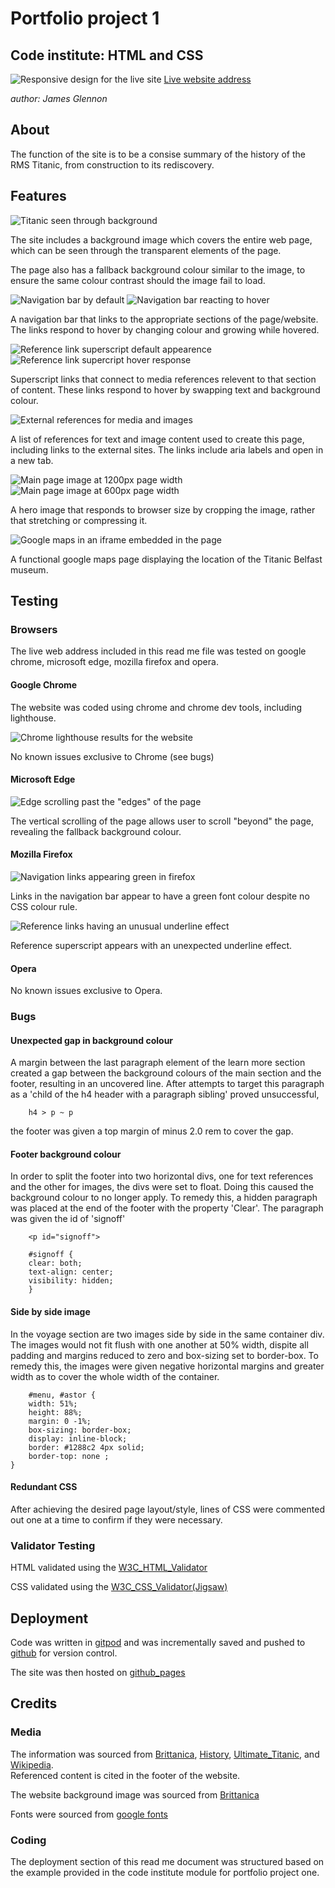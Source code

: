 
# Portfolio project 1

## Code institute: HTML and CSS
![Responsive design for the live site](assets/images/readme_images/responsive_design.png)
[Live website address](https://james-glennon.github.io/portfolio-project-one/)

*author: James Glennon*

## About

The function of the site is to be a consise summary of the history of the RMS Titanic, from construction to its rediscovery.

## Features

![Titanic seen through background](assets/images/readme_images/background.png)

The site includes a background image which covers the entire web page, which can be seen through the transparent elements of the page.

The page also has a fallback background colour similar to the image, to ensure the same colour contrast should the image fail to load.

![Navigation bar by default](assets/images/readme_images/nav-default.png)
![Navigation bar reacting to hover](assets/images/readme_images/nav-hover.png)

A navigation bar that links to the appropriate sections of the page/website.
The links respond to hover by changing colour and growing while hovered.

![Reference link superscript default appearence](assets/images/readme_images/ref-default.png)
![Reference link supercript hover response](assets/images/readme_images/ref-hover.png)

Superscript links that connect to media references relevent to that section of content.
These links respond to hover by swapping text and background colour.

![External references for media and images](assets/images/readme_images/footer-ref.png)

A list of references for text and image content used to create this page, including links to the external sites.
The links include aria labels and open in a new tab.

![Main page image at 1200px page width](assets/images/readme_images/hero-image1200px.png)
![Main page image at 600px page width](assets/images/readme_images/hero-image600px.png)

A hero image that responds to browser size by cropping the image, rather that stretching or compressing it.

![Google maps in an iframe embedded in the page](assets/images/readme_images/google-map.png)


A functional google maps page displaying the location of the Titanic Belfast museum.

## Testing

### Browsers

The live web address included in this read me file was tested on google chrome, microsoft edge, mozilla firefox and opera.

#### Google Chrome

The website was coded using chrome and chrome dev tools, including lighthouse. 

![Chrome lighthouse results for the website](assets/images/readme_images/chrome-lighthouse.png)

No known issues exclusive to Chrome (see bugs)

#### Microsoft Edge

![Edge scrolling past the "edges" of the page](assets/images/readme_images/edge-scroll.png)

The vertical scrolling of the page allows user to scroll "beyond" the page, revealing the fallback background colour.

#### Mozilla Firefox

![Navigation links appearing green in firefox](assets/images/readme_images/firefox_nav.png)

Links in the navigation bar appear to have a green font colour despite no CSS colour rule.

![Reference links having an unusual underline effect](assets/images/readme_images/firefox_ref.png)

Reference superscript appears with an unexpected underline effect.

#### Opera

No known issues exclusive to Opera.

### Bugs

#### Unexpected gap in background colour

A margin between the last paragraph element of the learn more section created a gap between the background colours of the main section and the footer, resulting in an uncovered line. After attempts to target this paragraph as a 'child of the h4 header with a paragraph sibling' proved unsuccessful,
```
    h4 > p ~ p
```
the footer was given a top margin of minus 2.0 rem to cover the gap.

#### Footer background colour

In order to split the footer into two horizontal divs, one for text references and the other for images, the divs were set to float. Doing this caused the background colour to no longer apply. To remedy this, a hidden paragraph was placed at the end of the footer with the property 'Clear'. The paragraph was given the id of 'signoff'
```
    <p id="signoff">

    #signoff {
    clear: both;
    text-align: center;
    visibility: hidden;
    }
```

#### Side by side image

In the voyage section are two images side by side in the same container div. The images would not fit flush with one another at 50% width, dispite all padding and margins reduced to zero and box-sizing set to border-box.
To remedy this, the images were given negative horizontal margins and greater width as to cover the whole width of the container.
```
    #menu, #astor {
    width: 51%;
    height: 88%;
    margin: 0 -1%;
    box-sizing: border-box;
    display: inline-block;
    border: #1288c2 4px solid;
    border-top: none ;
}
```

#### Redundant CSS

After achieving the desired page layout/style, lines of CSS were commented out one at a time to confirm if they were necessary.

### Validator Testing

HTML validated using the [W3C_HTML_Validator](https://validator.w3.org/#validate_by_input)

CSS validated using the [W3C_CSS_Validator(Jigsaw)](https://jigsaw.w3.org/css-validator/#validate_by_input)

## Deployment

Code was written in [gitpod](https://www.gitpod.io/) and was incrementally saved and pushed to [github](https://github.com/) for version control.

The site was then hosted on [github_pages](https://pages.github.com/)

## Credits

### Media

The information was sourced from [Brittanica](https://www.britannica.com/), [History](https://www.history.co.uk/), [Ultimate_Titanic](https://ultimatetitanic.com/), and [Wikipedia](https://en.wikipedia.org/wiki/John_Jacob_Astor_IV).  
Referenced content is cited in the footer of the website.

The website background image was sourced from [Brittanica](https://www.britannica.com/topic/Titanic#/media/1/597128/163712)

Fonts were sourced from [google fonts](https://fonts.google.com/)

### Coding

The deployment section of this read me document was structured based on the example provided in the code institute module for portfolio project one.